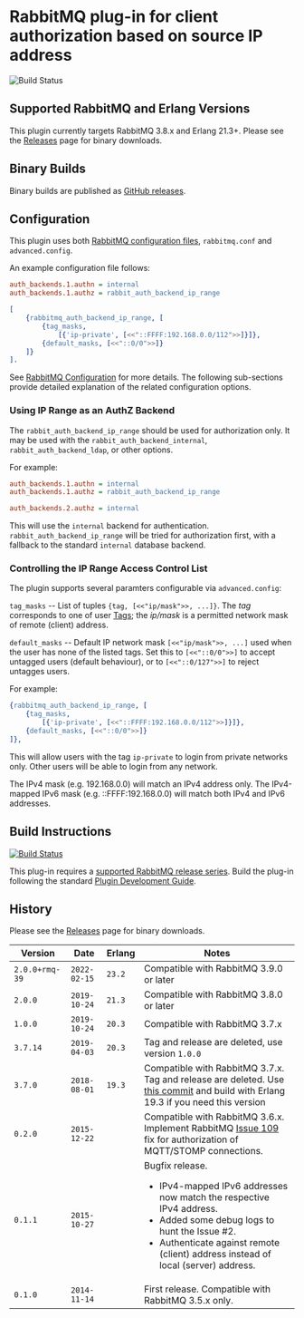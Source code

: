 # RabbitMQ plug-in for client authorization based on source IP address

![Build Status](https://github.com/gotthardp/rabbitmq-auth-backend-ip-range/actions/workflows/main.yaml/badge.svg?branch=master)

## Supported RabbitMQ and Erlang Versions

This plugin currently targets RabbitMQ 3.8.x and Erlang 21.3+. Please see the [Releases](https://github.com/gotthardp/rabbitmq-auth-backend-ip-range/releases) page for binary downloads.

## Binary Builds

Binary builds are published as [GitHub releases](https://github.com/gotthardp/rabbitmq-auth-backend-ip-range/releases).

## Configuration

This plugin uses both [RabbitMQ configuration files](http://www.rabbitmq.com/configure.html#configuration-file),
`rabbitmq.conf` and `advanced.config`.

An example configuration file follows:

``` ini
auth_backends.1.authn = internal
auth_backends.1.authz = rabbit_auth_backend_ip_range
```

```erlang
[
    {rabbitmq_auth_backend_ip_range, [
        {tag_masks,
            [{'ip-private', [<<"::FFFF:192.168.0.0/112">>]}]},
        {default_masks, [<<"::0/0">>]}
    ]}
].
```
See [RabbitMQ Configuration](https://www.rabbitmq.com/configure.html) for more
details. The following sub-sections provide detailed explanation of the related
configuration options.

### Using IP Range as an AuthZ Backend


The `rabbit_auth_backend_ip_range` should be used for authorization only. It may
be used with the `rabbit_auth_backend_internal`, `rabbit_auth_backend_ldap`, or other options.

For example:

``` ini
auth_backends.1.authn = internal
auth_backends.1.authz = rabbit_auth_backend_ip_range

auth_backends.2.authz = internal
```

This will use the `internal` backend for authentication. `rabbit_auth_backend_ip_range` will be tried
for authorization first, with a fallback to the standard `internal` database backend.


### Controlling the IP Range Access Control List

The plugin supports several paramters configurable via `advanced.config`:

`tag_masks` --  List of tuples `{tag, [<<"ip/mask">>, ...]}`. The *tag*
corresponds to one of user [Tags](https://www.rabbitmq.com/management.html#permissions);
the *ip/mask* is a permitted network mask of remote (client) address.

`default_masks` -- Default IP network mask `[<<"ip/mask">>, ...]` used when the
user has none of the listed tags. Set this to `[<<"::0/0">>]` to accept untagged
users (default behaviour), or to `[<<"::0/127">>]` to reject untagges users.

For example:
```erlang
{rabbitmq_auth_backend_ip_range, [
    {tag_masks,
        [{'ip-private', [<<"::FFFF:192.168.0.0/112">>]}]},
    {default_masks, [<<"::0/0">>]}
]},
```
This will allow users with the tag `ip-private` to login from private networks
only. Other users will be able to login from any network.

The IPv4 mask (e.g. 192.168.0.0) will match an IPv4 address only.
The IPv4-mapped IPv6 mask (e.g. ::FFFF:192.168.0.0) will match both IPv4 and
IPv6 addresses.


## Build Instructions

[![Build Status](https://travis-ci.org/gotthardp/rabbitmq-auth-backend-ip-range.svg?branch=master)](https://travis-ci.org/gotthardp/rabbitmq-auth-backend-ip-range)

This plug-in requires a [supported RabbitMQ release series](https://www.rabbitmq.com/versions.html). Build the plug-in following the
standard [Plugin Development Guide](https://www.rabbitmq.com/plugin-development.html).

## History

Please see the [Releases](https://github.com/gotthardp/rabbitmq-auth-backend-ip-range/releases) page for binary downloads.

Version        | Date         | Erlang |  Notes
-------------- |------------- | -------| -----------------------
`2.0.0+rmq-39` | `2022-02-15` | `23.2` | Compatible with RabbitMQ 3.9.0 or later
`2.0.0`        | `2019-10-24` | `21.3` | Compatible with RabbitMQ 3.8.0 or later
`1.0.0`        | `2019-10-24` | `20.3` | Compatible with RabbitMQ 3.7.x
`3.7.14`       | `2019-04-03` | `20.3` | Tag and release are deleted, use version `1.0.0`
`3.7.0`        | `2018-08-01` | `19.3` | Compatible with RabbitMQ 3.7.x. Tag and release are deleted. Use [this commit](https://github.com/gotthardp/rabbitmq-auth-backend-ip-range/commit/44061917c49d67bbeded6ba1b4370d98ff680215) and build with Erlang 19.3 if you need this version
`0.2.0`        | `2015-12-22` |        | Compatible with RabbitMQ 3.6.x. Implement RabbitMQ [Issue 109](https://github.com/rabbitmq/rabbitmq-server/issues/109) fix for authorization of MQTT/STOMP connections.
`0.1.1`        | `2015-10-27` |        | Bugfix release.<ul><li>IPv4-mapped IPv6 addresses now match the respective IPv4 address.</li><li>Added some debug logs to hunt the Issue #2.</li><li>Authenticate against remote (client) address instead of local (server) address.</li></ul>
`0.1.0`        | `2014-11-14` |        | First release. Compatible with RabbitMQ 3.5.x only.
